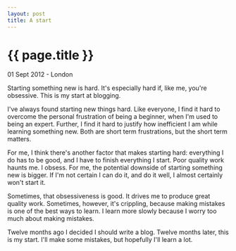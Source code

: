 ```yaml
---
layout: post
title: A start
---
```


{{ page.title }}
================

<p class="meta">01 Sept 2012 - London</p>

Starting something new is hard. It's especially hard if, like me, you're obsessive. This is my start at blogging.

I've always found starting new things hard. Like everyone, I find it hard to overcome the personal frustration of being a beginner, when I'm used to being an expert. Further, I find it hard to justify how inefficient I am while learning something new. Both are short term frustrations, but the short term matters.

For me, I think there's another factor that makes starting hard: everything I do has to be good, and I have to finish everything I start. Poor quality work haunts me. I obsess. For me, the potential downside of starting something new is bigger. If I'm not certain I can do it, and do it well, I almost certainly won't start it.

Sometimes, that obsessiveness is good. It drives me to produce great quality work. Sometimes, however, it's crippling, because making mistakes is one of the best ways to learn. I learn more slowly because I worry too much about making mistakes.

Twelve months ago I decided I should write a blog. Twelve months later, this is my start. I'll make some mistakes, but hopefully I'll learn a lot.